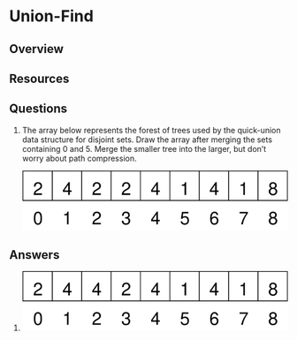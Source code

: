 # Union-Find
## Overview
## Resources
## Questions
1. The array below represents the forest of trees used by the quick-union data structure for disjoint sets. Draw the array after merging the sets containing 0 and 5. Merge the smaller tree into the larger, but don’t worry about path compression.

    ![The numbers in the array are 2, 4, 2, 2, 4, 1, 4, 1, 8.](union_find.svg)
## Answers
1.
    ![Element 2 of the array is now 4](union_find_after_merge.svg)
